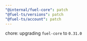 ```yaml
---
"@internal/fuel-core": patch
"@fuel-ts/versions": patch
"@fuel-ts/account": patch
---
```


chore: upgrading `fuel-core` to `0.31.0`
